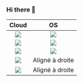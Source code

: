 ### Hi there 👋


| Cloud  | OS |
| :---------------: |:-----------:|
| <img src="https://img.shields.io/badge/terraform-%235835CC.svg?style=for-the-badge&logo=terraform&logoColor=white" /> | <img src="https://img.shields.io/badge/Windows-0078D6?style=for-the-badge&logo=windows&logoColor=white" />  |
| <img src="https://img.shields.io/badge/docker-%230db7ed.svg?style=for-the-badge&logo=docker&logoColor=white" />  | <img src="https://img.shields.io/badge/Debian-D70A53?style=for-the-badge&logo=debian&logoColor=white" /> |
| <img src="https://img.shields.io/badge/GoogleCloud-%234285F4.svg?style=for-the-badge&logo=google-cloud&logoColor=white" /> | <img src="https://img.shields.io/badge/Ubuntu-E95420?style=for-the-badge&logo=ubuntu&logoColor=white" /> |
| <img src="https://img.shields.io/badge/AWS-%23FF9900.svg?style=for-the-badge&logo=amazon-aws&logoColor=white" /> |    Aligné à droite |
| <img src="https://img.shields.io/badge/Windows-0078D6?style=for-the-badge&logo=windows&logoColor=white" /> |    Aligné à droite |


<!--
Here are some ideas to get you started:

- 🔭 I’m currently working on ...
- 🌱 I’m currently learning ...
- 👯 I’m looking to collaborate on ...
- 🤔 I’m looking for help with ...
- 💬 Ask me about ...
- 📫 How to reach me: ...
- 😄 Pronouns: ...
- ⚡ Fun fact: ...
-->
